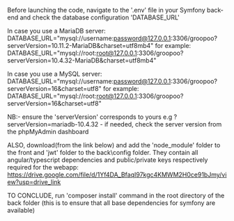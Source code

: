Before launching the code, navigate to the '.env' file in your Symfony back-end and check the database configuration 'DATABASE_URL'

In case you use a MariaDB server: DATABASE_URL="mysql://username:password@127.0.0.1:3306/groopoo?serverVersion=10.11.2-MariaDB&charset=utf8mb4"
for example: DATABASE_URL="mysql://root:root@127.0.0.1:3306/groopoo?serverVersion=10.4.32-MariaDB&charset=utf8mb4"

In case you use a MySQL server: DATABASE_URL="mysql://username:password@127.0.0.1:3306/groopoo?serverVersion=16&charset=utf8"
for example: DATABASE_URL="mysql://root:root@127.0.0.1:3306/groopoo?serverVersion=16&charset=utf8"

NB:- ensure the 'serverVersion' corresponds to yours e.g ?serverVersion=mariadb-10.4.32
    - if needed, check the server version from the phpMyAdmin dashboard

ALSO, download(from the link below) and add the 'node_module' folder to the front and 'jwt' folder to the back\config folder. They contain all angular/typescript dependencies and public/private keys respectively required for the webapp:
https://drive.google.com/file/d/1Yf4DA_BfaqI97kgc4KMWM2H0ce91bJmy/view?usp=drive_link

TO CONCLUDE, run 'composer install' command in the root directory of the back folder (this is to ensure that all base dependencies for symfony are available)
